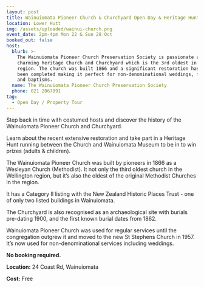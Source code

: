 ```yaml
---
layout: post
title: Wainuiomata Pioneer Church & Churchyard Open Day & Heritage Hunt
location: Lower Hutt
img: /assets/uploaded/wainui-church.png
event_date: 2pm-4pm Mon 22 & Sun 28 Oct
booked_out: false
host:
  blurb: >-
    The Wainuiomata Pioneer Church Preservation Society is passionate about this
    charming heritage Church and Churchyard which is the 3rd oldest in the
    region. The church was built 1866 and a significant restoration has just
    been completed making it perfect for non-denominational weddings, funerals
    and baptisms.
  name: The Wainuiomata Pioneer Church Preservation Society
  phone: 021 2067891
tag:
  - Open Day / Property Tour
---
```

Step back in time with costumed hosts and discover the history of the Wainuiomata Pioneer Church and Churchyard.

Learn about the recent extensive restoration and take part in a Heritage Hunt running between the Church and Wainuiomata Museum to be in to win prizes (adults & children).

The Wainuiomata Pioneer Church was built by pioneers in 1866 as a Wesleyan Church (Methodist). It not only the third oldest church in the Wellington region, but it’s also the oldest of the original Methodist Churches in the region.

It has a Category II listing with the New Zealand Historic Places Trust - one of only two listed buildings in Wainuiomata.

The Churchyard is also recognised as an archaeological site with burials pre-dating 1900, and the first known burial dates from 1862.

Wainuiomata Pioneer Church was used for regular services until the congregation outgrew it and moved to the new St Stephens Church in 1957. It’s now used for non-denominational services including weddings.

**No booking required.**

**Location:** 24 Coast Rd, Wainuiomata

**Cost:** Free
